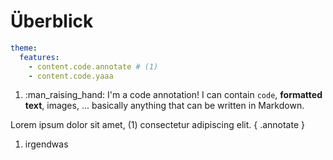 # Überblick
``` yaml
theme:
  features:
    - content.code.annotate # (1)
    - content.code.yaaa
```

1.  :man_raising_hand: I'm a code annotation! I can contain `code`, __formatted
    text__, images, ... basically anything that can be written in Markdown.

Lorem ipsum dolor sit amet, (1) consectetur adipiscing elit.
{ .annotate }

1.  irgendwas